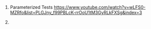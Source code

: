 

1) Parameterized Tests 
https://www.youtube.com/watch?v=wLFS0-MZRfo&list=PLGJny_f99PBLcK-rrOoU1tM3GyRLkFXSg&index=3

2)